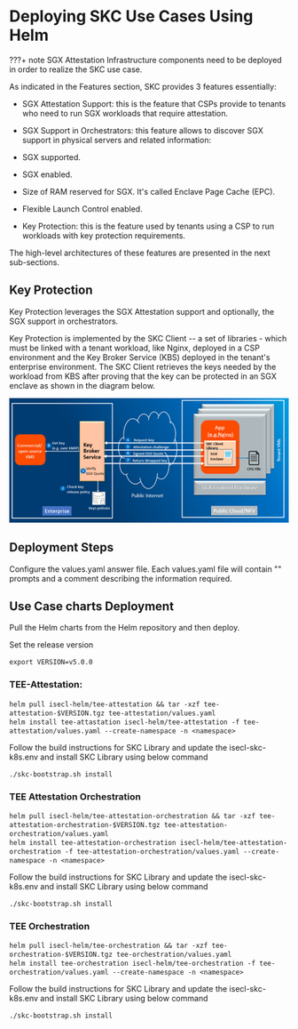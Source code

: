 # Deploying SKC Use Cases Using Helm

???+ note
SGX Attestation Infrastructure components need to be deployed in order to realize the SKC use case.

As indicated in the Features section, SKC provides 3 features essentially:

-   SGX Attestation Support: this is the feature that CSPs provide to tenants who need to run SGX workloads that require attestation.
-   SGX Support  in Orchestrators: this feature allows to discover SGX support in physical servers and related information:
  -   SGX supported.

  -   SGX enabled.

  -   Size of RAM reserved for SGX. It's called Enclave Page Cache (EPC).

  -   Flexible Launch Control enabled.
-   Key Protection: this is the feature used by tenants using a CSP to run workloads with key protection requirements.

The high-level architectures of these features are presented in the next sub-sections.

##  Key Protection

Key Protection leverages the SGX Attestation support and optionally, the SGX support in orchestrators.

Key Protection is implemented by the SKC Client -- a set of libraries - which must be linked with a tenant workload, like Nginx, deployed in a CSP environment and the Key Broker Service (KBS) deployed in the tenant's enterprise environment. The SKC Client retrieves the keys needed by the workload from KBS after proving that the key can be protected in an SGX enclave as shown in the diagram below.

![](images/image-20200727163116765.png)

## Deployment Steps

Configure the values.yaml answer file.  Each values.yaml file will contain "<user input>" prompts and a comment describing the information required.

## Use Case charts Deployment

Pull the Helm charts from the Helm repository and then deploy.

Set the release version
```
export VERSION=v5.0.0
```

### TEE-Attestation:

```
helm pull isecl-helm/tee-attestation && tar -xzf tee-attestation-$VERSION.tgz tee-attestation/values.yaml
helm install tee-attastation isecl-helm/tee-attestation -f tee-attestation/values.yaml --create-namespace -n <namespace>
```

Follow the build instructions for SKC Library and update the isecl-skc-k8s.env and install SKC Library using below command

```
./skc-bootstrap.sh install
```


### TEE Attestation Orchestration

```
helm pull isecl-helm/tee-attestation-orchestration && tar -xzf tee-attestation-orchestration-$VERSION.tgz tee-attestation-orchestration/values.yaml
helm install tee-attestation-orchestration isecl-helm/tee-attestation-orchestration -f tee-attestation-orchestration/values.yaml --create-namespace -n <namespace>
```

Follow the build instructions for SKC Library and update the isecl-skc-k8s.env and install SKC Library using below command

```
./skc-bootstrap.sh install
```

### TEE Orchestration

```
helm pull isecl-helm/tee-orchestration && tar -xzf tee-orchestration-$VERSION.tgz tee-orchestration/values.yaml
helm install tee-orchestration isecl-helm/tee-orchestration -f tee-orchestration/values.yaml --create-namespace -n <namespace>
```

Follow the build instructions for SKC Library and update the isecl-skc-k8s.env and install SKC Library using below command

```
./skc-bootstrap.sh install
```



